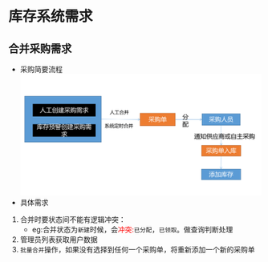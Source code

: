 库存系统需求
==========

## 合并采购需求

+ 采购简要流程
  ![采购简要流程.png](../image/%E9%87%87%E8%B4%AD%E7%AE%80%E8%A6%81%E6%B5%81%E7%A8%8B.png)
+ 具体需求

1. 合并时要状态间不能有逻辑冲突：
    + eg:合并状态为`新建`时候，会<font color=red>冲突:</font>`已分配`，`已领取`。做查询判断处理
2. 管理员列表获取用户数据
3. `批量合并`操作，如果没有选择到任何一个采购单，将重新添加一个新的采购单





  
